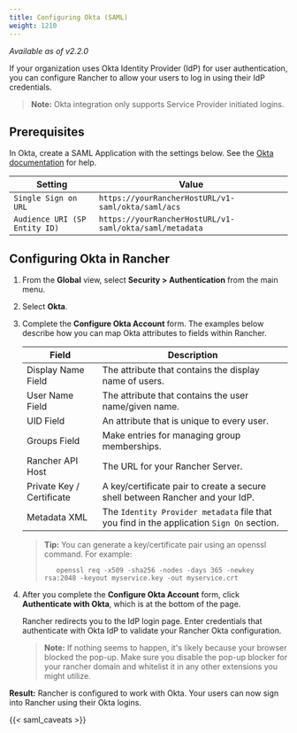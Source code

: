 ```yaml
---
title: Configuring Okta (SAML)
weight: 1210
---
```


_Available as of v2.2.0_

If your organization uses Okta Identity Provider (IdP) for user authentication, you can configure Rancher to allow your users to log in using their IdP credentials.

>**Note:** Okta integration only supports Service Provider initiated logins.

## Prerequisites

In Okta, create a SAML Application with the settings below. See the [Okta documentation](https://developer.okta.com/standards/SAML/setting_up_a_saml_application_in_okta) for help.

Setting | Value    
------------|------------
`Single Sign on URL` | `https://yourRancherHostURL/v1-saml/okta/saml/acs`
`Audience URI (SP Entity ID)` | `https://yourRancherHostURL/v1-saml/okta/saml/metadata`

## Configuring Okta in Rancher

1.	From the **Global** view, select **Security > Authentication** from the main menu.

1.	Select **Okta**.

1.	Complete the **Configure Okta Account** form. The examples below describe how you can map Okta attributes to fields within Rancher.

    | Field                     | Description                                                                   |
    | ------------------------- | ----------------------------------------------------------------------------- |
    | Display Name Field        | The attribute that contains the display name of users.                    |
    | User Name Field           | The attribute that contains the user name/given name.                     |
    | UID Field                 | An attribute that is unique to every user.                 |
    | Groups Field              | Make entries for managing group memberships.                                 |
    | Rancher API Host          | The URL for your Rancher Server.                                              |
    | Private Key / Certificate | A key/certificate pair to create a secure shell between Rancher and your IdP. |
    | Metadata XML              | The `Identity Provider metadata` file that you find in the application `Sign On` section.  |

    >**Tip:** You can generate a key/certificate pair using an openssl command. For example:
    >    
    >        openssl req -x509 -sha256 -nodes -days 365 -newkey rsa:2048 -keyout myservice.key -out myservice.crt


1. After you complete the **Configure Okta Account** form, click **Authenticate with Okta**, which is at the bottom of the page.

    Rancher redirects you to the IdP login page. Enter credentials that authenticate with Okta IdP to validate your Rancher Okta configuration.

    >**Note:** If nothing seems to happen, it's likely because your browser blocked the pop-up. Make sure you disable the pop-up blocker for your rancher domain and whitelist it in any other extensions you might utilize.

**Result:** Rancher is configured to work with Okta. Your users can now sign into Rancher using their Okta logins.

{{< saml_caveats >}}
